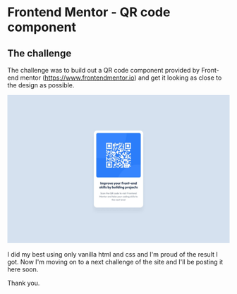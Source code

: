 # Frontend Mentor - QR code component

## The challenge

The challenge was to build out a QR code component provided by Front-end mentor (https://www.frontendmentor.io) and get it looking as close to the design as possible.

![The Design](/design/desktop-design.jpg)  

I did my best using only vanilla html and css and I'm proud of the result I got. Now I'm moving on to a next challenge of the site and I'll be posting it here soon.

Thank you. 